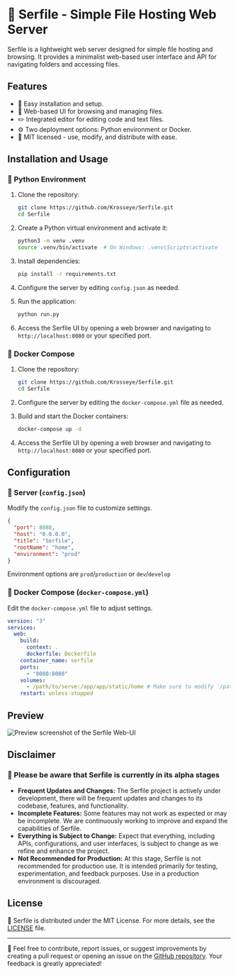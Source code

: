 # 🌊 Serfile - Simple File Hosting Web Server

Serfile is a lightweight web server designed for simple file hosting and browsing. It provides a minimalist web-based user interface and API for navigating folders and accessing files.

## Features

- 🚀 Easy installation and setup.
- 📁 Web-based UI for browsing and managing files.
- ✏️ Integrated editor for editing code and text files.
- ⚙️ Two deployment options: Python environment or Docker.
- 📜 MIT licensed - use, modify, and distribute with ease.

## Installation and Usage

### 🐍 Python Environment

1. Clone the repository:

   ```bash
   git clone https://github.com/Krosseye/Serfile.git
   cd Serfile
   ```

2. Create a Python virtual environment and activate it:

   ```bash
   python3 -m venv .venv
   source .venv/bin/activate  # On Windows: .venv\Scripts\activate
   ```

3. Install dependencies:

   ```bash
   pip install -r requirements.txt
   ```

4. Configure the server by editing `config.json` as needed.
5. Run the application:

   ```bash
   python run.py
   ```

6. Access the Serfile UI by opening a web browser and navigating to `http://localhost:8080` or your specified port.

### 🐳 Docker Compose

1. Clone the repository:

   ```bash
   git clone https://github.com/Krosseye/Serfile.git
   cd Serfile
   ```

2. Configure the server by editing the `docker-compose.yml` file as needed.
3. Build and start the Docker containers:

   ```bash
   docker-compose up -d
   ```

4. Access the Serfile UI by opening a web browser and navigating to `http://localhost:8080` or your specified port.

## Configuration

### 🔧 Server (`config.json`)

Modify the `config.json` file to customize settings.

```json
{
  "port": 8080,
  "host": "0.0.0.0",
  "title": "Serfile",
  "rootName": "home",
  "environment": "prod"
}
```

Environment options are `prod`/`production` or `dev`/`develop`

### 🐋 Docker Compose (`docker-compose.yml`)

Edit the `docker-compose.yml` file to adjust settings.

```yaml
version: "3"
services:
  web:
    build:
      context: .
      dockerfile: Dockerfile
    container_name: serfile
    ports:
      - "8080:8080"
    volumes:
      - /path/to/serve:/app/app/static/home # Make sure to modify `/path/to/serve`
    restart: unless-stopped
```

## Preview

![Preview screenshot of the Serfile Web-UI](https://i.ibb.co/CnZj4z1/01-Serfile-0-10-4.png)

## Disclaimer

### 🚧 Please be aware that Serfile is currently in its alpha stages

- **Frequent Updates and Changes:** The Serfile project is actively under development, there will be frequent updates and changes to its codebase, features, and functionality.
- **Incomplete Features:** Some features may not work as expected or may be incomplete. We are continuously working to improve and expand the capabilities of Serfile.
- **Everything is Subject to Change:** Expect that everything, including APIs, configurations, and user interfaces, is subject to change as we refine and enhance the project.
- **Not Recommended for Production:** At this stage, Serfile is not recommended for production use. It is intended primarily for testing, experimentation, and feedback purposes. Use in a production environment is discouraged.

## License

📃 Serfile is distributed under the MIT License. For more details, see the [LICENSE](LICENSE) file.

---

💬 Feel free to contribute, report issues, or suggest improvements by creating a pull request or opening an issue on the [GitHub repository](https://github.com/Krosseye/Serfile). Your feedback is greatly appreciated!
